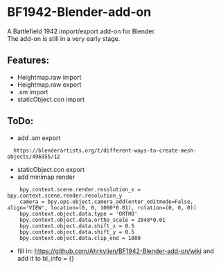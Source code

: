 # BF1942-Blender-add-on
A Battlefield 1942 import/export add-on for Blender.\
The add-on is still in a very early stage.
## Features:
- Heightmap.raw import
- Heightmap.raw export
- .sm import
- staticObject.con import
## ToDo:
- add .sm export
```
  https://blenderartists.org/t/different-ways-to-create-mesh-objects/496955/12
```
- staticObject.con export
- add minimap render
```
    bpy.context.scene.render.resolution_x = bpy.context.scene.render.resolution_y
    camera = bpy.ops.object.camera_add(enter_editmode=False, align='VIEW', location=(0, 0, 1000*0.01), rotation=(0, 0, 0))
    bpy.context.object.data.type = 'ORTHO'
    bpy.context.object.data.ortho_scale = 2048*0.01
    bpy.context.object.data.shift_x = 0.5
    bpy.context.object.data.shift_y = 0.5
    bpy.context.object.data.clip_end = 1000
```
- fill in: https://github.com/Ahrkylien/BF1942-Blender-add-on/wiki
  and add it to bl_info = {}
